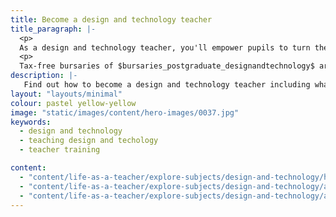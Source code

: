 ```yaml
---
title: Become a design and technology teacher
title_paragraph: |-
  <p>
  As a design and technology teacher, you'll empower pupils to turn their ideas into reality. You'll help pupils to understand how things work, why they matter, and how they could be improved.</p>
  <p>
  Tax-free bursaries of $bursaries_postgraduate_designandtechnology$ are available for eligible trainee design and technology teachers.</p>
description: |-
   Find out how to become a design and technology teacher including what you'll be teaching and what funding is available to help you train.
layout: "layouts/minimal"
colour: pastel yellow-yellow
image: "static/images/content/hero-images/0037.jpg"
keywords:
  - design and technology
  - teaching design and techology
  - teacher training

content:
  - "content/life-as-a-teacher/explore-subjects/design-and-technology/header"
  - "content/life-as-a-teacher/explore-subjects/design-and-technology/article"
  - "content/life-as-a-teacher/explore-subjects/design-and-technology/adviser-promo-design-and-technology"
---
```

